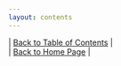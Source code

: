 ```yaml
---
layout: contents
---
```





| [Back to Table of Contents](../table_of_contents.md) | <br/>
| [Back to Home Page](../index.md) |
